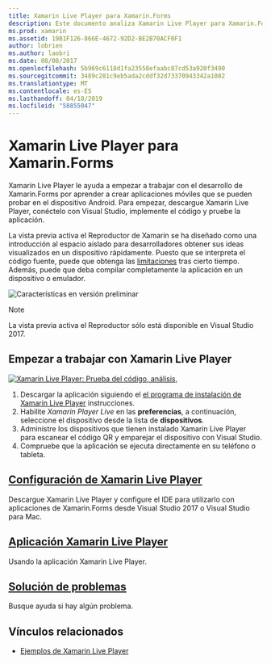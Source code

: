 ```yaml
---
title: Xamarin Live Player para Xamarin.Forms
description: Este documento analiza Xamarin Live Player para Xamarin.Forms, que describe la instalación, la aplicación Xamarin Live Player, ejemplos de uso con Xamarin Live Player, limitaciones y solución de problemas.
ms.prod: xamarin
ms.assetid: 19B1F126-866E-4672-92D2-BE2B70ACF0F1
author: lobrien
ms.author: laobri
ms.date: 08/08/2017
ms.openlocfilehash: 5b969c6118d1fa23558efaabc87cd53a920f3490
ms.sourcegitcommit: 3489c281c9eb5ada2cddf32d73370943342a1082
ms.translationtype: MT
ms.contentlocale: es-ES
ms.lasthandoff: 04/18/2019
ms.locfileid: "58855047"
---
```

# <a name="xamarin-live-player-for-xamarinforms"></a>Xamarin Live Player para Xamarin.Forms

Xamarin Live Player le ayuda a empezar a trabajar con el desarrollo de Xamarin.Forms por aprender a crear aplicaciones móviles que se pueden probar en el dispositivo Android. Para empezar, descargue Xamarin Live Player, conéctelo con Visual Studio, implemente el código y pruebe la aplicación.

La vista previa activa el Reproductor de Xamarin se ha diseñado como una introducción al espacio aislado para desarrolladores obtener sus ideas visualizados en un dispositivo rápidamente. Puesto que se interpreta el código fuente, puede que obtenga las [limitaciones](limitations.md) tras cierto tiempo. Además, puede que deba compilar completamente la aplicación en un dispositivo o emulador.

![Características en versión preliminar](~/media/shared/preview.png)

> [!NOTE]
> La vista previa activa el Reproductor sólo está disponible en Visual Studio 2017.

## <a name="get-started-with-xamarin-live-player"></a>Empezar a trabajar con Xamarin Live Player

[![Xamarin Live Player: Prueba del código, análisis,](images/xamarin-live.png)](images/xamarin-live-sml.png#lightbox)

1. Descargar la aplicación siguiendo el [el programa de instalación de Xamarin Live Player](install.md) instrucciones.
2. Habilite *Xamarin Player Live* en las **preferencias**, a continuación, seleccione el dispositivo desde la lista de **dispositivos**.
3. Administre los dispositivos que tienen instalado Xamarin Live Player para escanear el código QR y emparejar el dispositivo con Visual Studio.
4. Compruebe que la aplicación se ejecuta directamente en su teléfono o tableta.

## <a name="xamarin-live-player-setupinstallmd"></a>[Configuración de Xamarin Live Player](install.md)

Descargue Xamarin Live Player y configure el IDE para utilizarlo con aplicaciones de Xamarin.Forms desde Visual Studio 2017 o Visual Studio para Mac. 

## <a name="xamarin-live-player-appplayermd"></a>[Aplicación Xamarin Live Player](player.md)

Usando la aplicación Xamarin Live Player.

## <a name="troubleshootingtroubleshootingmd"></a>[Solución de problemas](troubleshooting.md)

Busque ayuda si hay algún problema.

## <a name="related-links"></a>Vínculos relacionados

- [Ejemplos de Xamarin Live Player](https://developer.xamarin.com/samples/xamarin-live-player/all/)
